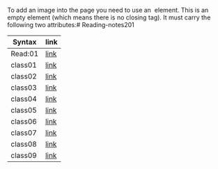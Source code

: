 To add an image into the page
you need to use an <img>
element. This is an empty
element (which means there is
no closing tag). It must carry the
following two attributes:# Reading-notes201

| Syntax  | link                                                                     |
| ------- | ------------------                                                       |
| Read:01 | [link]('README.md')                                                      |
| class01 | [link](https://mohammed1994mosleh.github.io/Reading-notes201/class01)    |
| class02 | [link](https://mohammed1994mosleh.github.io/Reading-notes201/class02)    |
| class03 | [link](https://mohammed1994mosleh.github.io/Reading-notes201/class03)    |
| class04 | [link](https://mohammed1994mosleh.github.io/Reading-notes201/class04)    |
| class05 | [link](https://mohammed1994mosleh.github.io/Reading-notes201/class05)    |
| class06 | [link](https://mohammed1994mosleh.github.io/Reading-notes201/class06)    |
| class07 | [link](https://mohammed1994mosleh.github.io/Reading-notes201/class07)    |
| class08 | [link](https://mohammed1994mosleh.github.io/Reading-notes201/class08)    |
| class09 | [link](https://mohammed1994mosleh.github.io/Reading-notes201/class09)    |